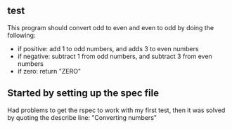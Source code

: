 ## test

This program should convert odd to even and even to odd by doing the following:

- if positive: add 1 to odd numbers, and adds 3 to even numbers
- if negative: subtract 1 from odd numbers, and subtract 3 from even numbers
- if zero: return "ZERO"

## Started by setting up the spec file

Had problems to get the rspec to work with my first test, then it was solved by quoting the describe line: "Converting numbers"
